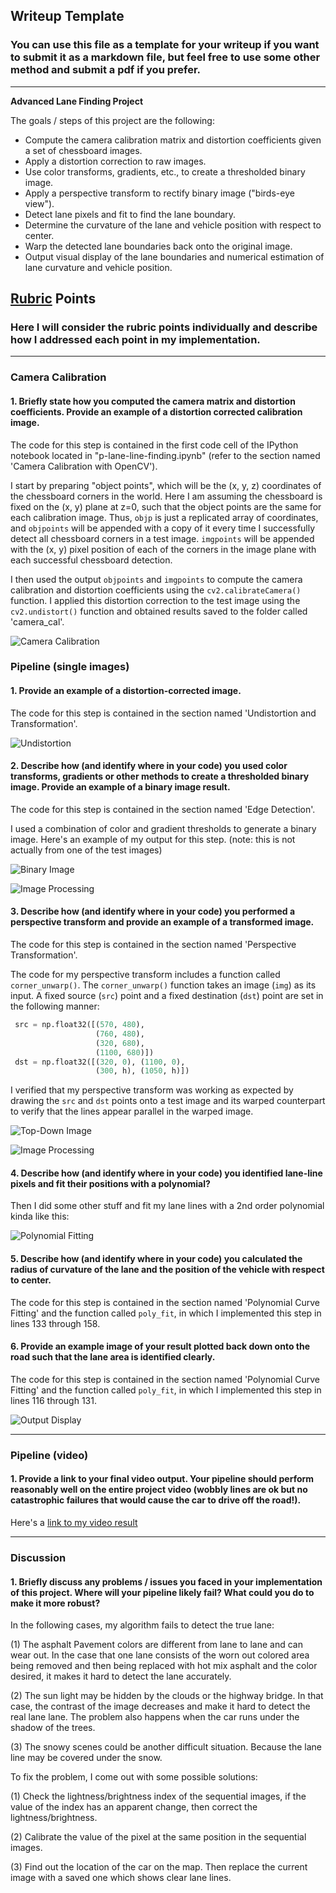 ## Writeup Template

### You can use this file as a template for your writeup if you want to submit it as a markdown file, but feel free to use some other method and submit a pdf if you prefer.

---

**Advanced Lane Finding Project**

The goals / steps of this project are the following:

* Compute the camera calibration matrix and distortion coefficients given a set of chessboard images.
* Apply a distortion correction to raw images.
* Use color transforms, gradients, etc., to create a thresholded binary image.
* Apply a perspective transform to rectify binary image ("birds-eye view").
* Detect lane pixels and fit to find the lane boundary.
* Determine the curvature of the lane and vehicle position with respect to center.
* Warp the detected lane boundaries back onto the original image.
* Output visual display of the lane boundaries and numerical estimation of lane curvature and vehicle position.

[//]: # (Image References)

[image0]: ./output_images/calibration.jpg "Calibration"
[image1]: ./output_images/undistorted.png "Undistorted Image"
[image2]: ./output_images/binary.png "Binary Image"
[image3]: ./output_images/bird_eye.png "Bird Eye View"
[image4]: ./output_images/color_channel.png "Color Channel Threshold"
[image5]: ./output_images/rectangle_poly_plot.png "Polynomial Fitting"
[image6]: ./output_images/image_process.png "Image Processing"
[image7]: ./output_images/poly_output.png "Output"
[video1]: ./project_video_output.mp4 "Video"

## [Rubric](https://review.udacity.com/#!/rubrics/571/view) Points

### Here I will consider the rubric points individually and describe how I addressed each point in my implementation.  

---

### Camera Calibration

#### 1. Briefly state how you computed the camera matrix and distortion coefficients. Provide an example of a distortion corrected calibration image.

The code for this step is contained in the first code cell of the IPython notebook located in "p-lane-line-finding.ipynb" (refer to the section named 'Camera Calibration with OpenCV').  

I start by preparing "object points", which will be the (x, y, z) coordinates of the chessboard corners in the world. Here I am assuming the chessboard is fixed on the (x, y) plane at z=0, such that the object points are the same for each calibration image.  Thus, `objp` is just a replicated array of coordinates, and `objpoints` will be appended with a copy of it every time I successfully detect all chessboard corners in a test image.  `imgpoints` will be appended with the (x, y) pixel position of each of the corners in the image plane with each successful chessboard detection.  

I then used the output `objpoints` and `imgpoints` to compute the camera calibration and distortion coefficients using the `cv2.calibrateCamera()` function.  I applied this distortion correction to the test image using the `cv2.undistort()` function and obtained results saved to the folder called 'camera_cal'. 

![Camera Calibration][image0]

### Pipeline (single images)

#### 1. Provide an example of a distortion-corrected image.

The code for this step is contained in the section named 'Undistortion and Transformation'.  

![Undistortion][image1]

#### 2. Describe how (and identify where in your code) you used color transforms, gradients or other methods to create a thresholded binary image.  Provide an example of a binary image result.

The code for this step is contained in the section named 'Edge Detection'.  

I used a combination of color and gradient thresholds to generate a binary image. Here's an example of my output for this step. (note: this is not actually from one of the test images)

![Binary Image][image2]

![Image Processing][image4]


#### 3. Describe how (and identify where in your code) you performed a perspective transform and provide an example of a transformed image.

The code for this step is contained in the section named 'Perspective Transformation'. 

The code for my perspective transform includes a function called `corner_unwarp()`. The `corner_unwarp()` function takes an image (`img`) as its input. A fixed source (`src`) point and a fixed destination (`dst`) point are set in the following manner:

```python
 src = np.float32([(570, 480),
                   (760, 480),
                   (320, 680),
                   (1100, 680)])         
 dst = np.float32([(320, 0), (1100, 0), 
                   (300, h), (1050, h)])
```

I verified that my perspective transform was working as expected by drawing the `src` and `dst` points onto a test image and its warped counterpart to verify that the lines appear parallel in the warped image.

![Top-Down Image][image3]

![Image Processing][image6]

#### 4. Describe how (and identify where in your code) you identified lane-line pixels and fit their positions with a polynomial?

Then I did some other stuff and fit my lane lines with a 2nd order polynomial kinda like this:

![Polynomial Fitting][image5]

#### 5. Describe how (and identify where in your code) you calculated the radius of curvature of the lane and the position of the vehicle with respect to center.

The code for this step is contained in the section named 'Polynomial Curve Fitting' and the function called `poly_fit`, in which I implemented this step in lines 133 through 158. 

#### 6. Provide an example image of your result plotted back down onto the road such that the lane area is identified clearly.

The code for this step is contained in the section named 'Polynomial Curve Fitting' and the function called `poly_fit`, in which I implemented this step in lines 116 through 131. 

![Output Display][image7]

---

### Pipeline (video)

#### 1. Provide a link to your final video output.  Your pipeline should perform reasonably well on the entire project video (wobbly lines are ok but no catastrophic failures that would cause the car to drive off the road!).

Here's a [link to my video result][video1]

---

### Discussion

#### 1. Briefly discuss any problems / issues you faced in your implementation of this project.  Where will your pipeline likely fail?  What could you do to make it more robust?

In the following cases, my algorithm fails to detect the true lane: 

(1) The asphalt Pavement colors are different from lane to lane and can wear out. In the case that one lane consists of the worn out colored area being removed and then being replaced with hot mix asphalt and the color desired, it makes it hard to detect the lane accurately. 

(2) The sun light may be hidden by the clouds or the highway bridge. In that case, the contrast of the image decreases and make it hard to detect the real lane lane. The problem also happens when the car runs under the shadow of the trees.  

(3) The snowy scenes could be another difficult situation. Because the lane line may be covered under the snow. 

To fix the problem, I come out with some possible solutions:

(1) Check the lightness/brightness index of the sequential images, if the value of the index has an apparent change, then correct the lightness/brightness.

(2) Calibrate the value of the pixel at the same position in the sequential images.


(3) Find out the location of the car on the map. Then replace the current image with a saved one which shows clear lane lines.



